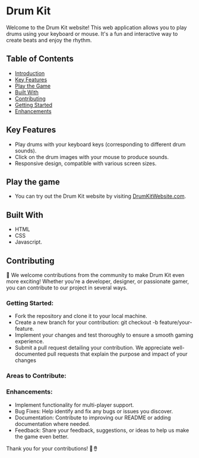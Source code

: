# Drum Kit

Welcome to the Drum Kit website! This web application allows you to play drums using your keyboard or mouse. It's a fun and interactive way to create beats and enjoy the rhythm.

## Table of Contents
- [Introduction](#drum-kit)
- [Key Features](#key-features)
- [Play the Game](#play-the-game)
- [Built With](#built-with)
- [Contributing](#contributing)
- [Getting Started](#getting-started)
- [Enhancements](#enhancements)

## Key Features
- Play drums with your keyboard keys (corresponding to different drum sounds).
- Click on the drum images with your mouse to produce sounds.
- Responsive design, compatible with various screen sizes.

## Play the game
- You can try out the Drum Kit website by visiting [DrumKitWebsite.com](https://example.com/drum-kit).

## Built With
<ul>
    <li>HTML</li>
    <li>CSS </li>
    <li>Javascript.</li>
</ul>

## Contributing
🚀 We welcome contributions from the community to make Drum Kit even more exciting! Whether you're a developer, designer, or passionate gamer, you can contribute to our project in several ways.

### Getting Started:
<ul>
    <li>Fork the repository and clone it to your local machine.</li>
    <li>Create a new branch for your contribution: git checkout -b feature/your-feature.</li>
    <li>Implement your changes and test thoroughly to ensure a smooth gaming experience.</li>
    <li>Submit a pull request detailing your contribution. We appreciate well-documented pull requests that explain the purpose and impact of your changes</li>
</ul>

### Areas to Contribute:
### Enhancements:
<ul>
    <li>Implement functionality for multi-player support.</li>
    <li>Bug Fixes: Help identify and fix any bugs or issues you discover.</li>
    <li>Documentation: Contribute to improving our README or adding documentation where needed.</li>
    <li>Feedback: Share your feedback, suggestions, or ideas to help us make the game even better.</li>
</ul>

Thank you for your contributions! 🥁🪘
